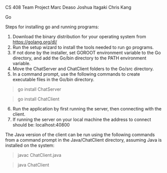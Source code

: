 CS 408 Team Project
Marc Deaso
Joshua Itagaki
Chris Kang

Go

Steps for installing go and running programs:
1)	Download the binary distribution for your operating system from https://golang.org/dl/
2)	Run the setup wizard to install the tools needed to run go programs.
3)	If not done by the installer, set GOROOT environment variable to the Go directory, and add the Go/bin directory to the PATH environment variable.
4)	Move the ChatServer and ChatClient folders to the Go/src directory.
5)	In a command prompt, use the following commands to create executable files in the Go/bin directory.

>go install ChatServer

>go install ChatClient

6)    Run the application by first running the server, then connecting with the client.
7)    If running the server on your local machine the address to connect should be: localhost:40800

The Java version of the client can be run using the following commands from a command prompt in the Java/ChatClient directory, assuming Java is installed on the system:

>javac ChatClient.java

>java ChatClient
